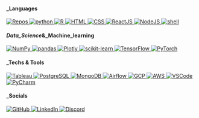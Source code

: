 #### _Languages
<p align="left">
  <a href="https://github.com/importJL?tab=repositories" target="_blank">
    <img alt="Repos" src="https://img.shields.io/badge/-Repos-000000?style=flat-square&logo=GitHub&logoColor=white">
  </a>
  <a href="#" target="_blank">
    <img alt="python" src="https://img.shields.io/badge/-Python-3776AB?style=flat-square&logo=Python&logoColor=white">
  </a>
  <a href="#" target="_blank">
    <img alt="R" src="https://img.shields.io/badge/-R-276DC3?style=flat-square&logo=R&logoColor=white">
  </a>
  <a href="#" target="_blank">
    <img alt="HTML" src="https://img.shields.io/badge/-HTML-EBEBEB?style=flat-square&logo=HTML5">
  </a>
  <a href="#" target="_blank">
    <img alt="CSS" src="https://img.shields.io/badge/-CSS-264de4?style=flat-square&logo=css3">
  </a>
  <a href="#" target="_blank">
    <img alt="ReactJS" src="https://img.shields.io/badge/-ReactJS-282c34?style=flat-square&logo=react">
  </a>
  <a href="#" target="_blank">
    <img alt="NodeJS" src="https://img.shields.io/badge/-NodeJS-233056?style=flat-square&logo=node.js">
  </a>
  <a href="#" target="_blank">
    <img alt="shell" src="https://img.shields.io/badge/-shell-5391FE?style=flat-square&logo=PowerShell&logoColor=white">
  </a>
</p>

#### _Data_Science_&_Machine_learning
<p align="left">
  <a href="#" target="_blank">
    <img alt="NumPy" src="https://img.shields.io/badge/-NumPy-cafffc?style=flat-square&logo=numpy&logoColor=013343">
  </a>
  <a href="#" target="_blank">
    <img alt="pandas" src="https://img.shields.io/badge/-pandas-130654?style=flat-square&logo=pandas">
  </a>
  <a href="#" target="_blank">
    <img alt="Plotly" src="https://img.shields.io/badge/-Plotly-ffffff?style=flat-square&logo=plotly&logoColor=3F4F75">
  </a>
  <a href="#" target="_blank">
    <img alt="scikit-learn" src="https://img.shields.io/badge/-scikit learn-212529?style=flat-square&logo=scikitlearn">
  </a>
  <a href="#" target="_blank">
    <img alt="TensorFlow" src="https://img.shields.io/badge/-TensorFlow-ffffff?style=flat-square&logo=tensorflow">
  </a>
  <a href="#" target="_blank">
    <img alt="PyTorch" src="https://img.shields.io/badge/-PyTorch-000041?style=flat-square&logo=pytorch">
  </a>
</p>

#### _Techs & Tools
<p align="left">
  <a href="#" target="_blank">
    <img alt="Tableau" src="https://img.shields.io/badge/-Tableau-cafffc?style=flat-square&logo=tableau">
  </a>
  <a href="#" target="_blank">
    <img alt="PostgreSQL" src="https://img.shields.io/badge/-PostgreSQL-cafffc?style=flat-square&logo=postgresql">
  </a>
  <a href="#" target="_blank">
    <img alt="MongoDB" src="https://img.shields.io/badge/-MongoDB-cafffc?style=flat-square&logo=mongodb">
  </a>
  <a href="#" target="_blank">
    <img alt="Airflow" src="https://img.shields.io/badge/-Apache%20Airflow-017CEE?style=flat-square&logo=Apache%20Airflow">
  </a>
  <a href="#" target="_blank">
    <img alt="GCP" src="https://img.shields.io/badge/-Google Cloud-ffffff?style=flat-square&logo=googlecloud">
  </a>
  <a href="#" target="_blank">
    <img alt="AWS" src="https://img.shields.io/badge/-AWS-ff0000?style=flat-square&logo=amazon-aws">
  </a>
  <a href="#" target="_blank">
    <img alt="VSCode" src="https://img.shields.io/badge/-VS Code-2c2c32?style=flat-square&logo=visualstudiocode">
  </a>
  <a href="#" target="_blank">
    <img alt="PyCharm" src="https://img.shields.io/badge/-pycharm-black?style=flat-square&logo=pycharm">
  </a>
</p>

#### _Socials
<p align="left">
  <a href="https://github.com/importJL" target="_blank">
    <img alt="GitHub" src="https://img.shields.io/badge/-@importJL-333555??style=flat-square&logo=GitHub&logoColor=white">
  </a>
  <a href="https://www.linkedin.com/in/jerryhyli" target="_blank">
    <img alt="LinkedIn" src="https://img.shields.io/badge/-LinkedIn-0077B5?style=flat-square&logo=Linkedin&logoColor=white">
  </a>
  <a href="https://discordapp.com/users/0458" target="_blank">
    <img alt="Discord" src="https://img.shields.io/badge/-Discord-2C2F33?style=flat-square&logo=discord">
  </a>
</p>
